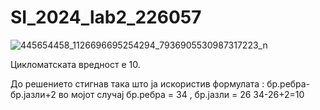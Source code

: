 # SI_2024_lab2_226057
![445654458_1126696695254294_7936905530987317223_n](https://github.com/NikolaPulkovski/SI_2024_lab2_226057/assets/139179297/0cae9913-7177-470d-814b-984961234519)

Цикломатската вредност е 10.

До решението стигнав така што ја искористив формулата : бр.ребра-бр.јазли+2
во мојот случај бр.ребра = 34 , бр.јазли = 26 
34-26+2=10
